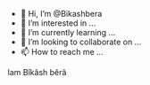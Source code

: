 - 👋 Hi, I’m @Bikashbera
- 👀 I’m interested in ...
- 🌱 I’m currently learning ...
- 💞️ I’m looking to collaborate on ...
- 📫 How to reach me ...

<!---
Bikashbera/Bikashbera is a ✨ special ✨ repository because its `README.md` (this file) appears on your GitHub profile.
You can click the Preview link to take a look at your changes.
--->









Iam Bîkâsh bêrâ
